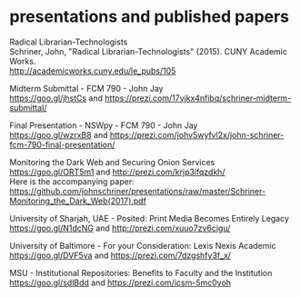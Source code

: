 # presentations and published papers

Radical Librarian-Technologists<br/>
Schriner, John, "Radical Librarian-Technologists" (2015). CUNY Academic Works.<br/>
http://academicworks.cuny.edu/le_pubs/105

Midterm Submittal - FCM 790 - John Jay<br />
https://goo.gl/jhstCs and https://prezi.com/17vjkx4nfibq/schriner-midterm-submittal/

Final Presentation - NSWpy - FCM 790 - John Jay<br />
https://goo.gl/wzrxB8 and https://prezi.com/johv5wyfvl2x/john-schriner-fcm-790-final-presentation/

Monitoring the Dark Web and Securing Onion Services<br />
https://goo.gl/ORT5m1 and http://prezi.com/krjp3ifqzdkh/<br />
Here is the accompanying paper: https://github.com/johnschriner/presentations/raw/master/Schriner-Monitoring_the_Dark_Web(2017).pdf

University of Sharjah, UAE - Posited: Print Media Becomes Entirely Legacy<br />
https://goo.gl/N1dcNG and http://prezi.com/xuuo7zv6cigu/

University of Baltimore - For your Consideration: Lexis Nexis Academic<br />
https://goo.gl/DVF5va and https://prezi.com/7dzgshfy3f_x/

MSU - Institutional Repositories: Benefits to Faculty and the Institution<br />
https://goo.gl/sdlBdd and https://prezi.com/icsm-5mc0yoh
